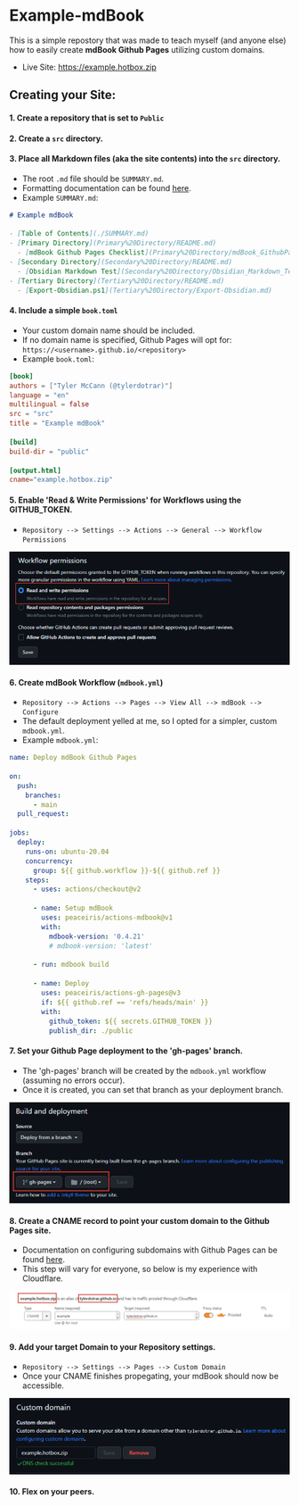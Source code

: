 # Example-mdBook
This is a simple repostory that was made to teach myself (and anyone else) how to easily create **mdBook Github Pages** utilizing custom domains.
- Live Site: https://example.hotbox.zip

## Creating your Site:

#### 1. Create a repository that is set to ``Public``


#### 2. Create a ``src`` directory.


#### 3. Place all Markdown files (aka the site contents) into the ``src`` directory.
- The root ``.md`` file should be ``SUMMARY.md``.
- Formatting documentation can be found [here](https://rust-lang.github.io/mdBook/format/summary.html).
- Example ``SUMMARY.md``:

```markdown
# Example mdBook

- [Table of Contents](./SUMMARY.md)
- [Primary Directory](Primary%20Directory/README.md)
  - [mdBook Github Pages Checklist](Primary%20Directory/mdBook_GithubPages_Checklist.md)
- [Secondary Directory](Secondary%20Directory/README.md)
  - [Obsidian Markdown Test](Secondary%20Directory/Obsidian_Markdown_Test.md)
- [Tertiary Directory](Tertiary%20Directory/README.md)
  - [Export-Obsidian.ps1](Tertiary%20Directory/Export-Obsidian.md)
```


#### 4. Include a simple ``book.toml``
- Your custom domain name should be included.
- If no domain name is specified, Github Pages will opt for: ``https://<username>.github.io/<repository>``
- Example ``book.toml``:

```toml
[book]
authors = ["Tyler McCann (@tylerdotrar)"]
language = "en"
multilingual = false
src = "src"
title = "Example mdBook"

[build]
build-dir = "public"

[output.html]
cname="example.hotbox.zip"
```


#### 5. Enable 'Read & Write Permissions' for Workflows using the GITHUB_TOKEN.
- ``Repository --> Settings --> Actions --> General --> Workflow Permissions``

![Allow GITHUB_TOKEN](src/attachments/Setting_Workflow_Perms.png)


#### 6. Create mdBook Workflow (``mdbook.yml``)
- ``Repository --> Actions --> Pages --> View All --> mdBook --> Configure``
- The default deployment yelled at me, so I opted for a simpler, custom ``mdbook.yml``.
- Example ``mdbook.yml``:

```yml
name: Deploy mdBook Github Pages

on:
  push:
    branches:
      - main
  pull_request:

jobs:
  deploy:
    runs-on: ubuntu-20.04
    concurrency:
      group: ${{ github.workflow }}-${{ github.ref }}
    steps:
      - uses: actions/checkout@v2

      - name: Setup mdBook
        uses: peaceiris/actions-mdbook@v1
        with:
          mdbook-version: '0.4.21'
          # mdbook-version: 'latest'

      - run: mdbook build

      - name: Deploy
        uses: peaceiris/actions-gh-pages@v3
        if: ${{ github.ref == 'refs/heads/main' }}
        with:
          github_token: ${{ secrets.GITHUB_TOKEN }}
          publish_dir: ./public
```

#### 7. Set your Github Page deployment to the 'gh-pages' branch.
- The 'gh-pages' branch will be created by the ``mdbook.yml`` workflow (assuming no errors occur).
- Once it is created, you can set that branch as your deployment branch.

![Github Page Deployment](src/attachments/Setting_Page_Deployment.png)

#### 8. Create a CNAME record to point your custom domain to the Github Pages site.
- Documentation on configuring subdomains with Github Pages can be found [here](https://docs.github.com/en/pages/configuring-a-custom-domain-for-your-github-pages-site/managing-a-custom-domain-for-your-github-pages-site#configuring-an-apex-domain-and-the-www-subdomain-variant).
- This step will vary for everyone, so below is my experience with Cloudflare.

![Cloudflare CNAME](src/attachments/Cloudflare_CNAME.png)


#### 9. Add your target Domain to your Repository settings.
- ``Repository --> Settings --> Pages --> Custom Domain``
- Once your CNAME finishes propegating, your mdBook should now be accessible.

![Custom Domain](src/attachments/Setting_Custom_Domain.png)


#### 10. Flex on your peers.

